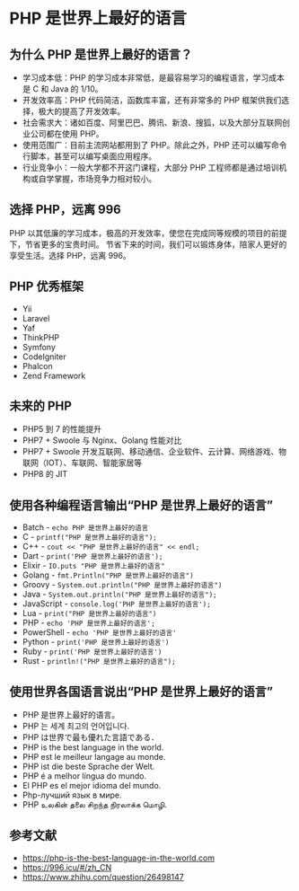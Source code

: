 # PHP 是世界上最好的语言

## 为什么 PHP 是世界上最好的语言？

- 学习成本低：PHP 的学习成本非常低，是最容易学习的编程语言，学习成本是 C 和 Java 的 1/10。
- 开发效率高：PHP 代码简洁，函数库丰富，还有非常多的 PHP 框架供我们选择，极大的提高了开发效率。
- 社会需求大：诸如百度、阿里巴巴、腾讯、新浪、搜狐，以及大部分互联网创业公司都在使用 PHP。
- 使用范围广：目前主流网站都用到了 PHP。除此之外，PHP 还可以编写命令行脚本，甚至可以编写桌面应用程序。
- 行业竞争小：一般大学都不开这门课程，大部分 PHP 工程师都是通过培训机构或自学掌握，市场竞争力相对较小。


## 选择 PHP，远离 996

PHP 以其低廉的学习成本，极高的开发效率，使您在完成同等规模的项目的前提下，节省更多的宝贵时间。
节省下来的时间，我们可以锻炼身体，陪家人更好的享受生活。选择 PHP，远离 996。


## PHP 优秀框架

- Yii
- Laravel
- Yaf
- ThinkPHP
- Symfony
- CodeIgniter
- Phalcon
- Zend Framework


## 未来的 PHP

* PHP5 到 7 的性能提升
* PHP7 + Swoole 与 Nginx、Golang 性能对比
* PHP7 + Swoole 开发互联网、移动通信、企业软件、云计算、网络游戏、物联网（IOT）、车联网、智能家居等
* PHP8 的 JIT


## 使用各种编程语言输出“PHP 是世界上最好的语言”

- Batch - `echo PHP 是世界上最好的语言`
- C - `printf("PHP 是世界上最好的语言");`
- C++ - `cout << "PHP 是世界上最好的语言" << endl;`
- Dart - `print('PHP 是世界上最好的语言');`
- Elixir - `IO.puts "PHP 是世界上最好的语言"`
- Golang - `fmt.Println("PHP 是世界上最好的语言")`
- Groovy - `System.out.println("PHP 是世界上最好的语言")`
- Java - `System.out.println("PHP 是世界上最好的语言");`
- JavaScript - `console.log('PHP 是世界上最好的语言');`
- Lua - `print("PHP 是世界上最好的语言")`
- PHP - `echo 'PHP 是世界上最好的语言';`
- PowerShell - `echo 'PHP 是世界上最好的语言'`
- Python - `print('PHP 是世界上最好的语言')`
- Ruby - `print('PHP 是世界上最好的语言')`
- Rust - `println!("PHP 是世界上最好的语言");`




## 使用世界各国语言说出“PHP 是世界上最好的语言”

- PHP 是世界上最好的语言。
- PHP 는 세계 최고의 언어입니다.
- PHP は世界で最も優れた言語である．
- PHP is the best language in the world.
- PHP est le meilleur langage au monde.
- PHP ist die beste Sprache der Welt.
- PHP é a melhor língua do mundo.
- El PHP es el mejor idioma del mundo.
- Php-лучший язык в мире.
- PHP உலகின் தலை சிறந்த நிரலாக்க மொழி.


## 参考文献

- https://php-is-the-best-language-in-the-world.com
- https://996.icu/#/zh_CN
- https://www.zhihu.com/question/26498147

